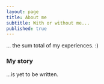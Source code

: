 ```yaml
---
layout: page
title: About me
subtitle: With or without me...
published: true
---
```


... the sum total of my experiences. :) 

### My story

...is yet to be written.

